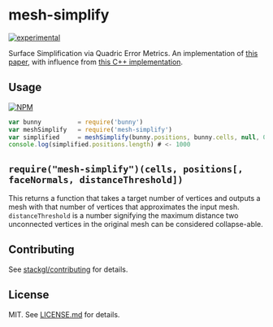 # mesh-simplify

[![experimental](http://badges.github.io/stability-badges/dist/experimental.svg)](http://github.com/badges/stability-badges)

Surface Simplification via Quadric Error Metrics. An implementation of [this paper](http://www.cs.cmu.edu/~./garland/Papers/quadrics.pdf), with influence from [this C++ implementation](https://github.com/sp4cerat/Fast-Quadric-Mesh-Simplification).

## Usage

[![NPM](https://nodei.co/npm/mesh-simplify.png)](https://www.npmjs.com/package/mesh-simplify)

```javascript
var bunny          = require('bunny')
var meshSimplify   = require('mesh-simplify')
var simplified     = meshSimplify(bunny.positions, bunny.cells, null, 0)(1000);
console.log(simplified.positions.length) # <- 1000
```

`require("mesh-simplify")(cells, positions[, faceNormals, distanceThreshold])`
----------------------------------------------------
This returns a function that takes a target number of vertices and outputs a mesh with that number of vertices that approximates the input mesh.
`distanceThreshold` is a number signifying the maximum distance two unconnected vertices in the original mesh can be considered collapse-able.

## Contributing

See [stackgl/contributing](https://github.com/stackgl/contributing) for details.

## License

MIT. See [LICENSE.md](http://github.com/ataber/mesh-simplify/blob/master/LICENSE.md) for details.

